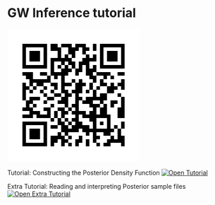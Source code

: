 # GW Inference tutorial

![QR code](frame.png)

Tutorial: Constructing the Posterior Density Function
[![Open Tutorial](https://colab.research.google.com/assets/colab-badge.svg)](https://colab.research.google.com/github/astrophysicsvivien/GWPEtutorial/blob/main/GWPE.ipynb)

Extra Tutorial: Reading and interpreting Posterior sample files
[![Open Extra Tutorial](https://colab.research.google.com/assets/colab-badge.svg)](https://colab.research.google.com/github/astrophysicsvivien/GWPEtutorial/blob/main/O3bPEDataReleaseNotebook.ipynb)
